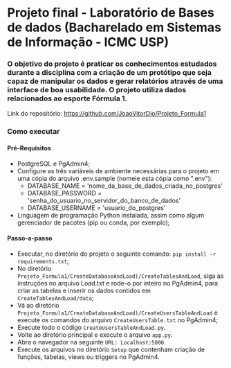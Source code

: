 # Projeto final - Laboratório de Bases de dados (Bacharelado em Sistemas de Informação - ICMC USP)
 
### O objetivo do projeto é praticar os conhecimentos estudados durante a disciplina com a criação de um protótipo que seja capaz de manipular os dados e gerar relatórios através de uma interface de boa usabilidade. O projeto utiliza dados relacionados ao esporte Fórmula 1.

Link do repositório: https://github.com/JoaoVitorDio/Projeto_Formula1

### Como executar
#### Pré-Requisitos
* PostgreSQL e PgAdmin4;
* Configure as três variáveis de ambiente necessárias para o projeto em uma cópia do arquivo .env.sample (nomeie esta cópia como ".env"):
	*  DATABASE_NAME = 'nome_da_base_de_dados_criada_no_postgres'
	* DATABASE_PASSWORD = 'senha_do_usuario_no_servidor_do_banco_de_dados'
	* DATABASE_USERNAME = 'usuario_do_postgres'
* Linguagem de programação Python instalada, assim como algum gerenciador de pacotes (pip ou conda, por exemplo);

#### Passo-a-passo
* Executar, no diretório do projeto o seguinte comando: `pip install -r requirements.txt`;
* No diretório `Projeto_Formula1/CreateDatabaseAndLoad)/CreateTablesAndLoad`, siga as instruções no arquivo Load.txt e rode-o por inteiro no PgAdmin4, para criar as tabelas e inserir os dados contidos em `CreateTablesAndLoad/data`;
* Vá ao diretório `Projeto_Formula1/CreateDatabaseAndLoad)/CreateUsersTableAndLoad` e execute os comandos do arquivo `CreateUsersTable.txt` no PgAdmin4;
* Execute todo o código `CreateUsersTableAndLoad.py`.
* Volte ao diretório principal e execute o arquivo `app.py`.
* Abra o navegador na seguinte `URL: Localhost:5000`.
* Execute os arquivos no diretório `Setup` que contenham criação de funções, tabelas, views ou triggers no PgAdmin4.
